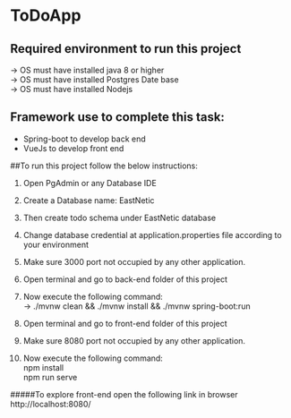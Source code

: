 # ToDoApp
## Required environment to run this project 
&#8594; OS must have installed java 8 or higher <br />
&#8594; OS must have installed Postgres Date base <br />
&#8594; OS must have installed Nodejs

## Framework use to complete this task:
* Spring-boot to develop back end
* VueJs to develop front end

##To run this project follow the below instructions:
1. Open PgAdmin or any Database IDE 
2. Create a Database name: EastNetic
3. Then create todo schema under EastNetic database
4. Change database credential at application.properties file according to your environment 
5. Make sure 3000 port not occupied by any other application.

6. Open terminal and go to back-end folder of this project
7. Now execute the following command: <br />
&#8594; ./mvnw clean && ./mvnw install && ./mvnw spring-boot:run 

8. Open terminal and go to front-end folder of this project
9. Make sure 8080 port not occupied by any other application.
10. Now execute the following command: <br />
npm install <br />
npm run serve <br />


#####To explore front-end open the following link in browser
http://localhost:8080/
